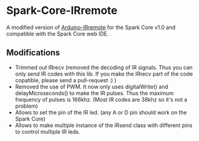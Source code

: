 Spark-Core-IRremote
===================

A modified version of [Arduino-IRremote](https://github.com/shirriff/Arduino-IRremote) for the Spark Core v1.0 and compatible with the Spark Core web IDE.

Modifications
-------------

* Trimmed out IRrecv (removed the decoding of IR signals. Thus you can only send IR codes with this lib. If you make the IRrecv part of the code copatible, please send a pull-request :) )
* Removed the use of PWM. It now only uses digitalWrite() and delayMicroseconds() to make the IR pulses. Thus the maximum frequency of pulses is 166khz. (Most IR codes are 38khz so it's not a problem)
* Allows to set the pin of the IR led. (any A or D pin should work on the Spark Core)
* Allows to make multiple instance of the IRsend class with different pins to control multiple IR leds.
